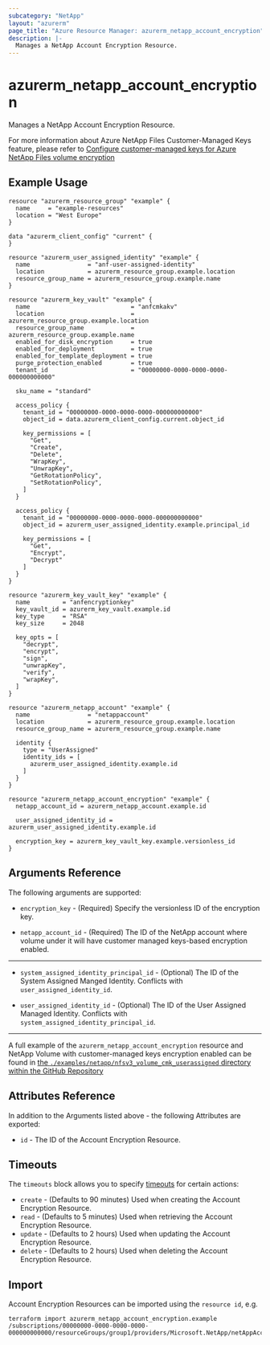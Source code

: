 ```yaml
---
subcategory: "NetApp"
layout: "azurerm"
page_title: "Azure Resource Manager: azurerm_netapp_account_encryption"
description: |-
  Manages a NetApp Account Encryption Resource.
---
```


# azurerm_netapp_account_encryption

Manages a NetApp Account Encryption Resource.

For more information about Azure NetApp Files Customer-Managed Keys feature, please refer to [Configure customer-managed keys for Azure NetApp Files volume encryption](https://learn.microsoft.com/en-us/azure/azure-netapp-files/configure-customer-managed-keys)

## Example Usage

```hcl
resource "azurerm_resource_group" "example" {
  name     = "example-resources"
  location = "West Europe"
}

data "azurerm_client_config" "current" {
}

resource "azurerm_user_assigned_identity" "example" {
  name                = "anf-user-assigned-identity"
  location            = azurerm_resource_group.example.location
  resource_group_name = azurerm_resource_group.example.name
}

resource "azurerm_key_vault" "example" {
  name                            = "anfcmkakv"
  location                        = azurerm_resource_group.example.location
  resource_group_name             = azurerm_resource_group.example.name
  enabled_for_disk_encryption     = true
  enabled_for_deployment          = true
  enabled_for_template_deployment = true
  purge_protection_enabled        = true
  tenant_id                       = "00000000-0000-0000-0000-000000000000"

  sku_name = "standard"

  access_policy {
    tenant_id = "00000000-0000-0000-0000-000000000000"
    object_id = data.azurerm_client_config.current.object_id

    key_permissions = [
      "Get",
      "Create",
      "Delete",
      "WrapKey",
      "UnwrapKey",
      "GetRotationPolicy",
      "SetRotationPolicy",
    ]
  }

  access_policy {
    tenant_id = "00000000-0000-0000-0000-000000000000"
    object_id = azurerm_user_assigned_identity.example.principal_id

    key_permissions = [
      "Get",
      "Encrypt",
      "Decrypt"
    ]
  }
}

resource "azurerm_key_vault_key" "example" {
  name         = "anfencryptionkey"
  key_vault_id = azurerm_key_vault.example.id
  key_type     = "RSA"
  key_size     = 2048

  key_opts = [
    "decrypt",
    "encrypt",
    "sign",
    "unwrapKey",
    "verify",
    "wrapKey",
  ]
}

resource "azurerm_netapp_account" "example" {
  name                = "netappaccount"
  location            = azurerm_resource_group.example.location
  resource_group_name = azurerm_resource_group.example.name

  identity {
    type = "UserAssigned"
    identity_ids = [
      azurerm_user_assigned_identity.example.id
    ]
  }
}

resource "azurerm_netapp_account_encryption" "example" {
  netapp_account_id = azurerm_netapp_account.example.id

  user_assigned_identity_id = azurerm_user_assigned_identity.example.id

  encryption_key = azurerm_key_vault_key.example.versionless_id
}
```

## Arguments Reference

The following arguments are supported:

* `encryption_key` - (Required) Specify the versionless ID of the encryption key.

* `netapp_account_id` - (Required) The ID of the NetApp account where volume under it will have customer managed keys-based encryption enabled.

---

* `system_assigned_identity_principal_id` - (Optional) The ID of the System Assigned Manged Identity. Conflicts with `user_assigned_identity_id`.

* `user_assigned_identity_id` - (Optional) The ID of the User Assigned Managed Identity. Conflicts with `system_assigned_identity_principal_id`.

---



A full example of the `azurerm_netapp_account_encryption` resource and NetApp Volume with customer-managed keys encryption enabled can be found in [the `./examples/netapp/nfsv3_volume_cmk_userassigned` directory within the GitHub Repository](https://github.com/hashicorp/terraform-provider-azurerm/tree/main/examples/netapp/nfsv3_volume_cmk_userassigned)

## Attributes Reference

In addition to the Arguments listed above - the following Attributes are exported:

* `id` - The ID of the Account Encryption Resource.

## Timeouts

The `timeouts` block allows you to specify [timeouts](https://www.terraform.io/language/resources/syntax#operation-timeouts) for certain actions:

* `create` - (Defaults to 90 minutes) Used when creating the Account Encryption Resource.
* `read` - (Defaults to 5 minutes) Used when retrieving the Account Encryption Resource.
* `update` - (Defaults to 2 hours) Used when updating the Account Encryption Resource.
* `delete` - (Defaults to 2 hours) Used when deleting the Account Encryption Resource.

## Import

Account Encryption Resources can be imported using the `resource id`, e.g.

```shell
terraform import azurerm_netapp_account_encryption.example /subscriptions/00000000-0000-0000-0000-000000000000/resourceGroups/group1/providers/Microsoft.NetApp/netAppAccounts/account1
```
